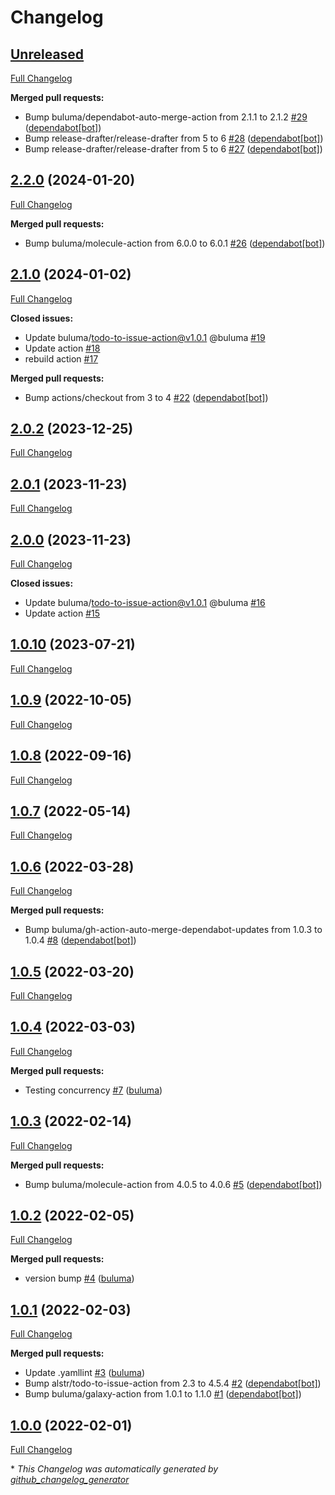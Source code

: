 # Changelog

## [Unreleased](https://github.com/buluma/ansible-role-python_pip/tree/HEAD)

[Full Changelog](https://github.com/buluma/ansible-role-python_pip/compare/2.2.0...HEAD)

**Merged pull requests:**

- Bump buluma/dependabot-auto-merge-action from 2.1.1 to 2.1.2 [\#29](https://github.com/buluma/ansible-role-python_pip/pull/29) ([dependabot[bot]](https://github.com/apps/dependabot))
- Bump release-drafter/release-drafter from 5 to 6 [\#28](https://github.com/buluma/ansible-role-python_pip/pull/28) ([dependabot[bot]](https://github.com/apps/dependabot))
- Bump release-drafter/release-drafter from 5 to 6 [\#27](https://github.com/buluma/ansible-role-python_pip/pull/27) ([dependabot[bot]](https://github.com/apps/dependabot))

## [2.2.0](https://github.com/buluma/ansible-role-python_pip/tree/2.2.0) (2024-01-20)

[Full Changelog](https://github.com/buluma/ansible-role-python_pip/compare/2.1.0...2.2.0)

**Merged pull requests:**

- Bump buluma/molecule-action from 6.0.0 to 6.0.1 [\#26](https://github.com/buluma/ansible-role-python_pip/pull/26) ([dependabot[bot]](https://github.com/apps/dependabot))

## [2.1.0](https://github.com/buluma/ansible-role-python_pip/tree/2.1.0) (2024-01-02)

[Full Changelog](https://github.com/buluma/ansible-role-python_pip/compare/2.0.2...2.1.0)

**Closed issues:**

- Update buluma/todo-to-issue-action@v1.0.1 @buluma [\#19](https://github.com/buluma/ansible-role-python_pip/issues/19)
- Update action [\#18](https://github.com/buluma/ansible-role-python_pip/issues/18)
- rebuild action [\#17](https://github.com/buluma/ansible-role-python_pip/issues/17)

**Merged pull requests:**

- Bump actions/checkout from 3 to 4 [\#22](https://github.com/buluma/ansible-role-python_pip/pull/22) ([dependabot[bot]](https://github.com/apps/dependabot))

## [2.0.2](https://github.com/buluma/ansible-role-python_pip/tree/2.0.2) (2023-12-25)

[Full Changelog](https://github.com/buluma/ansible-role-python_pip/compare/2.0.1...2.0.2)

## [2.0.1](https://github.com/buluma/ansible-role-python_pip/tree/2.0.1) (2023-11-23)

[Full Changelog](https://github.com/buluma/ansible-role-python_pip/compare/2.0.0...2.0.1)

## [2.0.0](https://github.com/buluma/ansible-role-python_pip/tree/2.0.0) (2023-11-23)

[Full Changelog](https://github.com/buluma/ansible-role-python_pip/compare/1.0.10...2.0.0)

**Closed issues:**

- Update buluma/todo-to-issue-action@v1.0.1 @buluma [\#16](https://github.com/buluma/ansible-role-python_pip/issues/16)
- Update action [\#15](https://github.com/buluma/ansible-role-python_pip/issues/15)

## [1.0.10](https://github.com/buluma/ansible-role-python_pip/tree/1.0.10) (2023-07-21)

[Full Changelog](https://github.com/buluma/ansible-role-python_pip/compare/1.0.9...1.0.10)

## [1.0.9](https://github.com/buluma/ansible-role-python_pip/tree/1.0.9) (2022-10-05)

[Full Changelog](https://github.com/buluma/ansible-role-python_pip/compare/1.0.8...1.0.9)

## [1.0.8](https://github.com/buluma/ansible-role-python_pip/tree/1.0.8) (2022-09-16)

[Full Changelog](https://github.com/buluma/ansible-role-python_pip/compare/1.0.7...1.0.8)

## [1.0.7](https://github.com/buluma/ansible-role-python_pip/tree/1.0.7) (2022-05-14)

[Full Changelog](https://github.com/buluma/ansible-role-python_pip/compare/1.0.6...1.0.7)

## [1.0.6](https://github.com/buluma/ansible-role-python_pip/tree/1.0.6) (2022-03-28)

[Full Changelog](https://github.com/buluma/ansible-role-python_pip/compare/1.0.5...1.0.6)

**Merged pull requests:**

- Bump buluma/gh-action-auto-merge-dependabot-updates from 1.0.3 to 1.0.4 [\#8](https://github.com/buluma/ansible-role-python_pip/pull/8) ([dependabot[bot]](https://github.com/apps/dependabot))

## [1.0.5](https://github.com/buluma/ansible-role-python_pip/tree/1.0.5) (2022-03-20)

[Full Changelog](https://github.com/buluma/ansible-role-python_pip/compare/1.0.4...1.0.5)

## [1.0.4](https://github.com/buluma/ansible-role-python_pip/tree/1.0.4) (2022-03-03)

[Full Changelog](https://github.com/buluma/ansible-role-python_pip/compare/1.0.3...1.0.4)

**Merged pull requests:**

- Testing concurrency [\#7](https://github.com/buluma/ansible-role-python_pip/pull/7) ([buluma](https://github.com/buluma))

## [1.0.3](https://github.com/buluma/ansible-role-python_pip/tree/1.0.3) (2022-02-14)

[Full Changelog](https://github.com/buluma/ansible-role-python_pip/compare/1.0.2...1.0.3)

**Merged pull requests:**

- Bump buluma/molecule-action from 4.0.5 to 4.0.6 [\#5](https://github.com/buluma/ansible-role-python_pip/pull/5) ([dependabot[bot]](https://github.com/apps/dependabot))

## [1.0.2](https://github.com/buluma/ansible-role-python_pip/tree/1.0.2) (2022-02-05)

[Full Changelog](https://github.com/buluma/ansible-role-python_pip/compare/1.0.1...1.0.2)

**Merged pull requests:**

- version bump [\#4](https://github.com/buluma/ansible-role-python_pip/pull/4) ([buluma](https://github.com/buluma))

## [1.0.1](https://github.com/buluma/ansible-role-python_pip/tree/1.0.1) (2022-02-03)

[Full Changelog](https://github.com/buluma/ansible-role-python_pip/compare/1.0.0...1.0.1)

**Merged pull requests:**

- Update .yamllint [\#3](https://github.com/buluma/ansible-role-python_pip/pull/3) ([buluma](https://github.com/buluma))
- Bump alstr/todo-to-issue-action from 2.3 to 4.5.4 [\#2](https://github.com/buluma/ansible-role-python_pip/pull/2) ([dependabot[bot]](https://github.com/apps/dependabot))
- Bump buluma/galaxy-action from 1.0.1 to 1.1.0 [\#1](https://github.com/buluma/ansible-role-python_pip/pull/1) ([dependabot[bot]](https://github.com/apps/dependabot))

## [1.0.0](https://github.com/buluma/ansible-role-python_pip/tree/1.0.0) (2022-02-01)

[Full Changelog](https://github.com/buluma/ansible-role-python_pip/compare/e3cc77f09275f415714295e192248e0962ed920c...1.0.0)



\* *This Changelog was automatically generated by [github_changelog_generator](https://github.com/github-changelog-generator/github-changelog-generator)*
